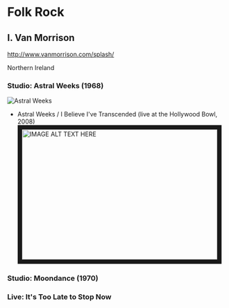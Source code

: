 # Folk Rock

## I. Van Morrison 

http://www.vanmorrison.com/splash/

Northern Ireland

### Studio: Astral Weeks (1968)

![Astral Weeks](https://upload.wikimedia.org/wikipedia/en/f/f7/VanMorrisonAstralWeeks.jpg)

- Astral Weeks / I Believe I've Transcended (live at the Hollywood Bowl, 2008)  <a href="http://www.youtube.com/watch?feature=player_embedded&v=4kDhaH_mXEA" target="_blank"><img src="http://img.youtube.com/vi/4kDhaH_mXEA/0.jpg" alt="IMAGE ALT TEXT HERE" width="450" height="300" border="10" /></a>

### Studio: Moondance (1970)

### Live: It's Too Late to Stop Now